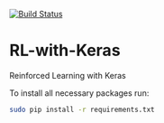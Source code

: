 [![Build Status](https://travis-ci.org/pfackeldey/RL-with-Keras.svg?branch=master)](https://travis-ci.org/pfackeldey/RL-with-Keras)

# RL-with-Keras

Reinforced Learning with Keras

To install all necessary packages run:

```sh
sudo pip install -r requirements.txt
```
